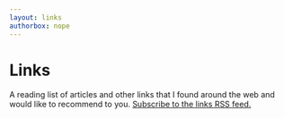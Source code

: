 ```yaml
---
layout: links
authorbox: nope
---
```


# Links

A reading list of articles and other links that I found around the web and would like to recommend to you. <a href="/links.xml">Subscribe to the links RSS feed.</a>